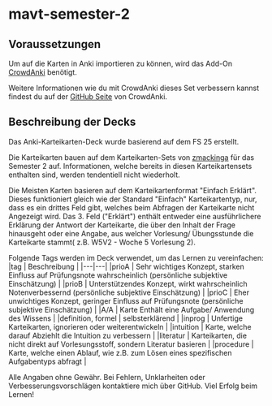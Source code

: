 # mavt-semester-2

## Voraussetzungen

Um auf die Karten in Anki importieren zu können, wird das Add-On [CrowdAnki](https://ankiweb.net/shared/info/1788670778) benötigt.

Weitere Informationen wie du mit CrowdAnki dieses Set verbessern kannst findest du auf der [GitHub Seite](https://github.com/Stvad/CrowdAnki) von CrowdAnki.

## Beschreibung der Decks

Das Anki-Karteikarten-Deck wurde basierend auf dem FS 25 erstellt. 

Die Karteikarten bauen auf dem Karteikarten-Sets von [zmackinga](https://exams.amiv.ethz.ch/) für das Semester 2 auf. Informationen, welche bereits in diesen Karteikartensets enthalten sind, werden tendentiell nicht wiederholt.

Die Meisten Karten basieren auf dem Karteikartenformat "Einfach Erklärt". Dieses funktioniert gleich wie der Standard "Einfach" Karteikartentyp, nur, dass es ein drittes Feld gibt, welches beim Abfragen der Karteikarte nicht Angezeigt wird. Das 3. Feld ("Erklärt") enthält entweder eine ausführlichere Erklärung der Antwort der Karteikarte, die über den Inhalt der Frage hinausgeht oder eine Angabe, aus welcher Vorlesung/ Übungsstunde die Karteikarte stammt( z.B. W5V2 - Woche 5 Vorlesung 2).

Folgende Tags werden im Deck verwendet, um das Lernen zu vereinfachen:
|tag | Beschreibung |
|---|---|
|prioA | Sehr wichtiges Konzept, starken Einfluss auf Prüfungsnote wahrscheinlich (persönliche subjektive Einschätzung) |
|prioB | Unterstützendes Konzept, wirkt wahrscheinlich Notenverbessernd (persönliche subjektive Einschätzung) |
|prioC | Eher unwichtiges Konzept, geringer Einfluss auf Prüfungsnote (persönliche subjektive Einschätzung) |
|A/A | Karte Enthält eine Aufgabe/ Anwendung des Wissens |
|definition, formel | selbsterklärend |
|inprog | Unfertige Karteikarten, ignorieren oder weiterentwickeln |
|intuition | Karte, welche darauf Abziehlt die Intuition zu verbessern |
|literatur | Karteikarten, die nicht direkt auf Vorlesungsstoff, sondern Literatur basieren |
|procedure | Karte, welche einen Ablauf, wie z.B. zum Lösen eines spezifischen Aufgabentyps abfragt |

Alle Angaben ohne Gewähr. Bei Fehlern, Unklarheiten oder Verbesserungsvorschlägen kontaktiere mich über GitHub.
Viel Erfolg beim Lernen!
